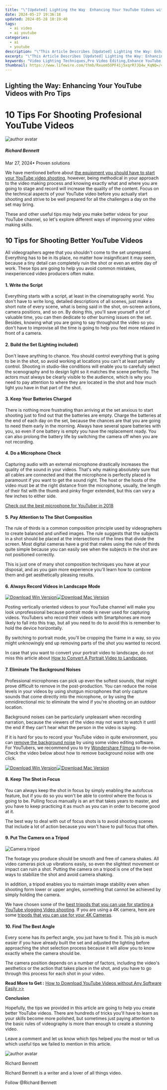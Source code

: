 ```yaml
---
title: "\"[Updated] Lighting the Way  Enhancing Your YouTube Videos with Pro Tips\""
date: 2024-05-27 19:36:18
updated: 2024-05-28 10:19:40
tags:
  - ai video
  - ai youtube
categories:
  - ai
  - youtube
description: "\"This Article Describes [Updated] Lighting the Way: Enhancing Your YouTube Videos with Pro Tips\""
excerpt: "\"This Article Describes [Updated] Lighting the Way: Enhancing Your YouTube Videos with Pro Tips\""
keywords: "Video Lighting Techniques,Pro Video Editing,Enhance YouTube Videos,Lighting Strategies,Optimal Video Production,Professional Tips for YouTubers,Improve Video Quality"
thumbnail: https://www.lifewire.com/thmb/Rxuom5OPF41j5xqrR7JQ4w_KqNQ=/400x300/filters:no_upscale():max_bytes(150000):strip_icc()/GettyImages-1166819311-aec86039d8d8469bbb3e155aed81c924.jpg
---
```


## Lighting the Way: Enhancing Your YouTube Videos with Pro Tips

# 10 Tips For Shooting Profesional YouTube Videos

![author avatar](https://images.wondershare.com/filmora/article-images/richard-bennett.jpg)

##### Richard Bennett

 Mar 27, 2024• Proven solutions

 We have mentioned before about [the equipment you should have to start your YouTube video shooting](https://tools.techidaily.com/wondershare/filmora/download/), however, being methodical in your approach to the video making process and knowing exactly what and where you are going to stage and record will increase the quality of the content. Focus on the technical aspects of your YouTube video before you actually start shooting and strive to be well prepared for all the challenges a day on the set may bring.

 These and other useful tips may help you make better videos for your YouTube channel, so let's explore different ways of improving your video making skills.

## 10 Tips for Shooting Better YouTube Videos

 All videographers agree that you shouldn't come to the set unprepared. Everything has to be in its place, no matter how insignificant it may seem, because a tiny detail can completely ruin the shot or even an entire day of work. These tips are going to help you avoid common mistakes, inexperienced video producers often make.

#### 1. Write the Script

 Everything starts with a script, at least in the cinematography world. You don't have to write long, detailed descriptions of all scenes, just make a short note of every scene, what is being said in the shot, on-screen actions, camera positions, and so on. By doing this, you'll save yourself a lot of valuable time, you can then dedicate to other burning issues on the set. Besides, knowing what you are going to say throughout the video so you don't have to improvise all the time is going to help you feel more relaxed in front of a camera.

#### 2. Build the Set (Lighting included)

 Don't leave anything to chance. You should control everything that is going to be in the shot, so avoid working at locations you can't at least partially control. Shooting in studio-like conditions will enable you to carefully select the scenography and to design light so it matches the scene perfectly. The actors must always be clearly visible to the audience, which is why you need to pay attention to where they are located in the shot and how much light you have in that part of the shot.

#### 3. Keep Your Batteries Charged

 There is nothing more frustrating than arriving at the set anxious to start shooting just to find out that the batteries are empty. Charge the batteries at the end of each day on the set, because the chances are that you are going to need them early in the morning. Always have several spare batteries with you, so even if one battery is empty you have the replacement ready. You can also prolong the battery life by switching the camera off when you are not recording.

#### 4. Do a Microphone Check

 Capturing audio with an external microphone drastically increases the quality of the sound in your videos. That's why making absolutely sure that all cables are connected and that the microphone is perfectly placed is paramount if you want to get the sound right. The host or the hosts of the video must be at the right distance from the microphone, usually, the length of their fist with the thumb and pinky finger extended, but this can vary a few inches to either side.

[Check out the best microphone for YouTuber in 2018]( https://filmora.wondershare.com/vlogger/best-microphone-for-youtuber-videos.html)

#### 5. Pay Attention to The Shot Composition

 The rule of thirds is a common composition principle used by videographers to create balanced and unified images. The rule suggests that the subjects in a shot should be placed at the intersections of the lines that divide the screen. Most digital cameras have a grid that makes using the rule of thirds quite simple because you can easily see when the subjects in the shot are not positioned correctly.

 This is just one of many shot composition techniques you have at your disposal, and as you gain more experience you'll learn how to combine them and get aesthetically pleasing results.

#### 6. Always Record Videos in Landscape Mode

[![Download Win Version](https://images.wondershare.com/filmora/guide/download-btn-win.jpg)](https://tools.techidaily.com/wondershare/filmora/download/)[![Download Mac Version](https://images.wondershare.com/filmora/guide/download-btn-mac.jpg)](https://tools.techidaily.com/wondershare/filmora/download/)

 Posting vertically oriented videos to your YouTube channel will make you look unprofessional because portrait mode is never used for capturing videos. YouTubers who record their videos with Smartphones are more likely to fall into this trap, but all you need to do to avoid this is remember to hold the device horizontally.

 By switching to portrait mode, you'll be cropping the frame in a way, so you might unknowingly end up removing parts of the shot you wanted to record.

 In case that you want to convert your portrait video to landscape, do not miss this article about [How to Convert A Portrait Video to Landscape.]( https://filmora.wondershare.com/video-editing-tips/convert-portrait-video-to-landscape.html)

#### 7. Eliminate The Background Noises

 Professional microphones can pick up even the softest sounds, that might prove difficult to remove in the post-production. You can reduce the noise levels in your videos by using shotgun microphones that only capture sounds that come directly into the microphone, or by using the omnidirectional mic to eliminate the wind if you're shooting on an outdoor location.

 Background noises can be particularly unpleasant when recording narration, because the viewers of the video may not want to watch it until the end if they can't hear what the person in the video is saying.

 If it is hard for you to record your YouTube video in quite environment, you can [remove the background noise]( https://filmora.wondershare.com/video-editing-tips/remove-background-noise-from-video.html ) by using some video editing software. For YouTubers, we recommend you to try [Wondershare Filmora](https://tools.techidaily.com/wondershare/filmora/download/) to de-noise. Check the video below about how to remove background noise with one click.

[![Download Win Version](https://images.wondershare.com/filmora/guide/download-btn-win.jpg)](https://tools.techidaily.com/wondershare/filmora/download/)[![Download Mac Version](https://images.wondershare.com/filmora/guide/download-btn-mac.jpg)](https://tools.techidaily.com/wondershare/filmora/download/)

#### 8. Keep The Shot in Focus

 You can always keep the shot in focus by simply enabling the autofocus feature, but if you do so you won't be able to control where the focus is going to be. Pulling focus manually is an art that takes years to master, and you have to keep practicing it as much as you can in order to become good at it.

 The best way to deal with out of focus shots is to avoid shooting scenes that include a lot of action because you won't have to pull focus that often.

#### 9. Put The Camera on a Tripod

![Camera tripod ](https://images.wondershare.com/filmora/article-images/cartoni-omega-professional-tripod-system.jpg)

 The footage you produce should be smooth and free of camera shakes. All video cameras pick up vibrations easily, so even the slightest movement or impact can ruin a shot. Putting the camera on a tripod is one of the best ways to stabilize the shot and avoid camera shaking.

 In addition, a tripod enables you to maintain image stability even when shooting form lower or upper angles, something that cannot be achieved by simply holding the camera.

 We have chosen some of the [best tripods that you can use for starting a YouTube vlogging Video shooting]( https://filmora.wondershare.com/youtube-video-editing/how-to-use-tripod-for-vlogging.html). If you are using a 4K camera, here are some [tripods that you can use for your 4K Cameras]( https://filmora.wondershare.com/4k/best-tripods-for-4k-camera.html).

#### 10. Find The Best Angle

 Every scene has its perfect angle, you just have to find it. This job is much easier if you have already built the set and adjusted the lighting before approaching the shot selection process because it will allow you to know exactly where the camera should be.

 The camera position depends on a number of factors, including the video's aesthetics or the action that takes place in the shot, and you have to go through this process for each shot in your video.

 **Read More to Get :** [How to Download YouTube Videos without Any Software Easily >>](https://tools.techidaily.com/wondershare/filmora/download/)

**Conclusion**

 Hopefully, the tips we provided in this article are going to help you create better YouTube videos. There are hundreds of tricks you'll have to learn as your skills become more polished, but sometimes just paying attention to the basic rules of videography is more than enough to create a stunning video.

 Leave a comment and let us know which tips helped you the most or tell us which useful tips we failed to mention in this article.

![author avatar](https://images.wondershare.com/filmora/article-images/richard-bennett.jpg)

Richard Bennett

Richard Bennett is a writer and a lover of all things video.

Follow @Richard Bennett
